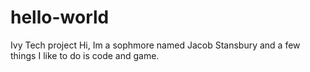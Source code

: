 # hello-world
Ivy Tech project 
Hi, Im a sophmore named Jacob Stansbury and a few things I like to do is code and game.
